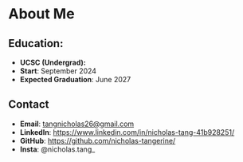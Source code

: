 # About Me
## Education:
- __**UCSC (Undergrad):**__
- **Start**: September 2024
- **Expected Graduation**: June 2027

## Contact
- **Email**: tangnicholas26@gmail.com
- **LinkedIn**: https://www.linkedin.com/in/nicholas-tang-41b928251/
- **GitHub**: https://github.com/nicholas-tangerine/
- **Insta**: @nicholas.tang_

<!--
**nicholas-tangerine/nicholas-tangerine** is a ✨ _special_ ✨ repository because its `README.md` (this file) appears on your GitHub profile.

Here are some ideas to get you started:

- 🔭 I’m currently working on ...
- 🌱 I’m currently learning ...
- 👯 I’m looking to collaborate on ...
- 🤔 I’m looking for help with ...
- 💬 Ask me about ...
- 📫 How to reach me: ...
- 😄 Pronouns: ...
- ⚡ Fun fact: ...
-->
